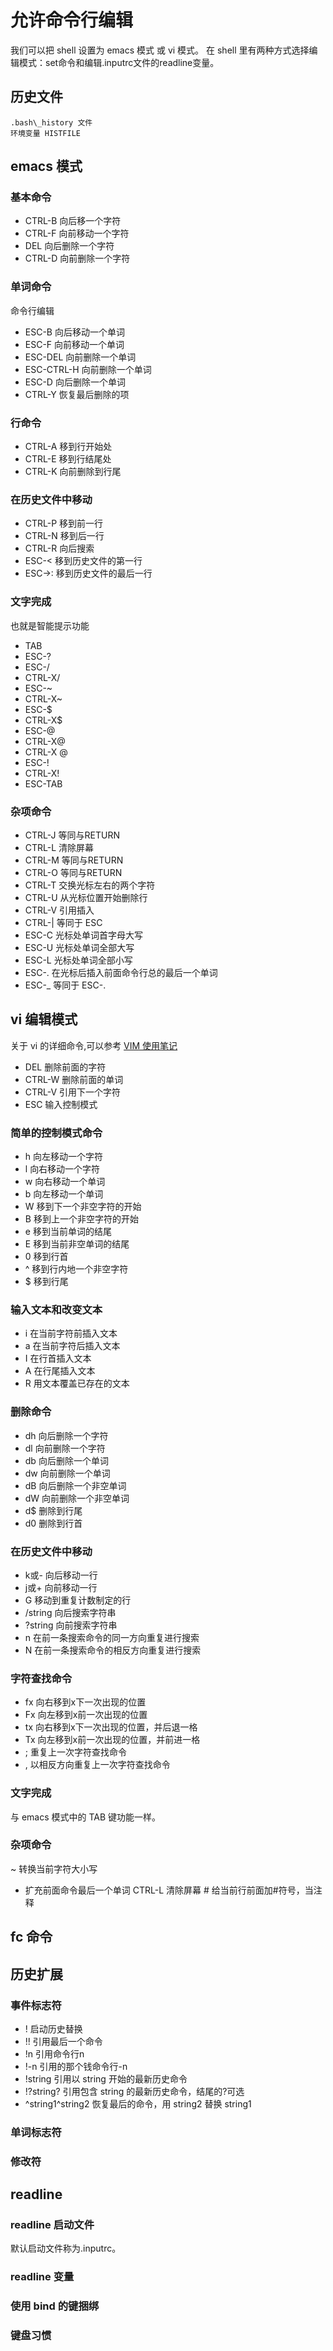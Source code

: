 # 允许命令行编辑

我们可以把 shell 设置为 emacs 模式 或 vi 模式。
在 shell 里有两种方式选择编辑模式：set命令和编辑.inputrc文件的readline变量。

## 历史文件
    .bash\_history 文件
    环境变量 HISTFILE

## emacs 模式

### 基本命令

* CTRL-B 向后移一个字符
* CTRL-F 向前移动一个字符
* DEL 向后删除一个字符
* CTRL-D 向前删除一个字符

### 单词命令

 命令行编辑
* ESC-B 向后移动一个单词
* ESC-F 向前移动一个单词
* ESC-DEL 向前删除一个单词
* ESC-CTRL-H 向前删除一个单词
* ESC-D 向后删除一个单词
* CTRL-Y 恢复最后删除的项

### 行命令

* CTRL-A 移到行开始处
* CTRL-E 移到行结尾处
* CTRL-K 向前删除到行尾

### 在历史文件中移动

* CTRL-P 移到前一行
* CTRL-N 移到后一行
* CTRL-R 向后搜索
* ESC-< 移到历史文件的第一行
* ESC->: 移到历史文件的最后一行

### 文字完成

也就是智能提示功能

* TAB
* ESC-?
* ESC-/
* CTRL-X/
* ESC-~
* CTRL-X~
* ESC-$
* CTRL-X$
* ESC-@
* CTRL-X@
* CTRL-X @
* ESC-!
* CTRL-X!
* ESC-TAB


### 杂项命令

* CTRL-J 等同与RETURN
* CTRL-L 清除屏幕
* CTRL-M 等同与RETURN
* CTRL-O 等同与RETURN
* CTRL-T 交换光标左右的两个字符
* CTRL-U 从光标位置开始删除行
* CTRL-V 引用插入
* CTRL-| 等同于 ESC
* ESC-C 光标处单词首字母大写
* ESC-U 光标处单词全部大写
* ESC-L 光标处单词全部小写
* ESC-. 在光标后插入前面命令行总的最后一个单词
* ESC-\_ 等同于 ESC-.


## vi 编辑模式

关于 vi 的详细命令,可以参考 [VIM 使用笔记](https://github.com/tiankonguse/VIM-study)  

* DEL 删除前面的字符
* CTRL-W 删除前面的单词
* CTRL-V 引用下一个字符
* ESC  输入控制模式

### 简单的控制模式命令

* h 向左移动一个字符
* l 向右移动一个字符
* w 向右移动一个单词
* b 向左移动一个单词
* W 移到下一个非空字符的开始
* B 移到上一个非空字符的开始
* e 移到当前单词的结尾
* E 移到当前非空单词的结尾
* 0 移到行首
* ^ 移到行内地一个非空字符
* $ 移到行尾

### 输入文本和改变文本 

* i 在当前字符前插入文本
* a 在当前字符后插入文本
* I 在行首插入文本
* A 在行尾插入文本
* R 用文本覆盖已存在的文本

### 删除命令

* dh 向后删除一个字符
* dl 向前删除一个字符
* db 向后删除一个单词
* dw 向前删除一个单词
* dB 向后删除一个非空单词
* dW 向前删除一个非空单词
* d$ 删除到行尾
* d0 删除到行首

### 在历史文件中移动

* k或- 向后移动一行
* j或+ 向前移动一行
* G 移动到重复计数制定的行
* /string 向后搜索字符串
* ?string 向前搜索字符串
* n 在前一条搜索命令的同一方向重复进行搜索
* N 在前一条搜索命令的相反方向重复进行搜索


### 字符查找命令

* fx 向右移到x下一次出现的位置
* Fx 向左移到x前一次出现的位置
* tx 向右移到x下一次出现的位置，并后退一格
* Tx 向左移到x前一次出现的位置，并前进一格
* ; 重复上一次字符查找命令
* , 以相反方向重复上一次字符查找命令


### 文字完成

与 emacs 模式中的 TAB 键功能一样。

### 杂项命令

~ 转换当前字符大小写
- 扩充前面命令最后一个单词
CTRL-L 清除屏幕
\#  给当前行前面加#符号，当注释


## fc 命令

## 历史扩展

### 事件标志符

* ! 启动历史替换
* !! 引用最后一个命令
* !n 引用命令行n
* !-n 引用的那个钱命令行-n
* !string 引用以 string 开始的最新历史命令
* !?string? 引用包含 string 的最新历史命令，结尾的?可选
* ^string1^string2 恢复最后的命令，用 string2 替换 string1

### 单词标志符

### 修改符

## readline

### readline 启动文件
默认启动文件称为.inputrc。

### readline 变量

### 使用 bind 的键捆绑

### 键盘习惯


